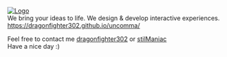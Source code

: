 [![Logo](https://user-images.githubusercontent.com/52936583/89600252-3e34c480-d86a-11ea-837a-b5c04aa365a1.png)](https://dragonfighter302.github.io/uncomma/)<br/>
We bring your ideas to life.
We design & develop interactive experiences.<br/>
https://dragonfighter302.github.io/uncomma/

Feel free to contact me [dragonfighter302](https://github.com/dragonfighter302) or [stilManiac](https://github.com/stilManiac)<br/>
Have a nice day :)
